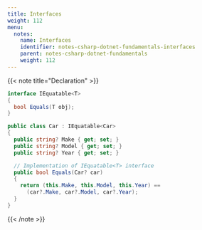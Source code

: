 ```yaml
---
title: Interfaces
weight: 112
menu:
  notes:
    name: Interfaces
    identifier: notes-csharp-dotnet-fundamentals-interfaces
    parent: notes-csharp-dotnet-fundamentals
    weight: 112
---
```


<!-- Declaration -->

{{< note title="Declaration" >}}
```csharp
interface IEquatable<T>
{
  bool Equals(T obj);
}

public class Car : IEquatable<Car>
{
  public string? Make { get; set; }
  public string? Model { get; set; }
  public string? Year { get; set; }

  // Implementation of IEquatable<T> interface
  public bool Equals(Car? car)
  {
    return (this.Make, this.Model, this.Year) ==
      (car?.Make, car?.Model, car?.Year);
  }
}
```
{{< /note >}}